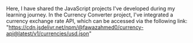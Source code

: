 Here, I have shared the JavaScript projects I've developed during my learning journey. In the Currency Converter project, I've integrated a currency exchange rate API, which can be accessed via the following link:
"https://cdn.jsdelivr.net/npm/@fawazahmed0/currency-api@latest/v1/currencies/usd.json"
